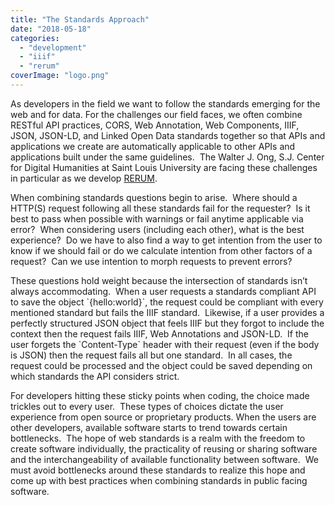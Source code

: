 ```yaml
---
title: "The Standards Approach"
date: "2018-05-18"
categories: 
  - "development"
  - "iiif"
  - "rerum"
coverImage: "logo.png"
---
```


As developers in the field we want to follow the standards emerging for the web and for data. For the challenges our field faces, we often combine RESTful API practices, CORS, Web Annotation, Web Components, IIIF, JSON, JSON-LD, and Linked Open Data standards together so that APIs and applications we create are automatically applicable to other APIs and applications built under the same guidelines.  The Walter J. Ong, S.J. Center for Digital Humanities at Saint Louis University are facing these challenges in particular as we develop [RERUM](http://rerum.io).

When combining standards questions begin to arise.  Where should a HTTP(S) request following all these standards fail for the requester?  Is it best to pass when possible with warnings or fail anytime applicable via error?  When considering users (including each other), what is the best experience?  Do we have to also find a way to get intention from the user to know if we should fail or do we calculate intention from other factors of a request?  Can we use intention to morph requests to prevent errors?

These questions hold weight because the intersection of standards isn’t always accommodating.  When a user requests a standards compliant API to save the object \`{hello:world}\`, the request could be compliant with every mentioned standard but fails the IIIF standard.  Likewise, if a user provides a perfectly structured JSON object that feels IIIF but they forgot to include the context then the request fails IIIF, Web Annotations and JSON-LD.  If the user forgets the \`Content-Type\` header with their request (even if the body is JSON) then the request fails all but one standard.  In all cases, the request could be processed and the object could be saved depending on which standards the API considers strict.

For developers hitting these sticky points when coding, the choice made trickles out to every user.  These types of choices dictate the user experience from open source or proprietary products. When the users are other developers, available software starts to trend towards certain bottlenecks.  The hope of web standards is a realm with the freedom to create software individually, the practicality of reusing or sharing software and the interchangeability of available functionality between software.  We must avoid bottlenecks around these standards to realize this hope and come up with best practices when combining standards in public facing software.
